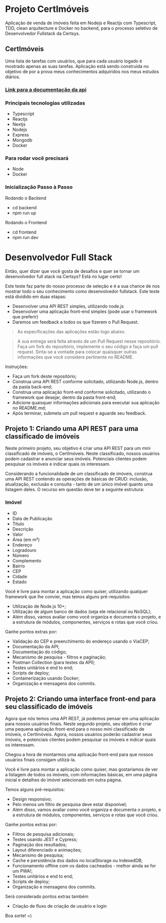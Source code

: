 # Projeto CertImóveis

  Aplicação de venda de imóveis feita em Nodejs e Reactjs com Typescript, TDD, clean arquitecture e Docker no backend, para o processo seletivo de Desenvolvedor Fullstack da Certsys.

## CertImóveis

  Uma lista de tarefas com usuários, que para cada usuário logado é mostrado apenas as suas tarefas. Aplicação está sendo construída no objetivo de por a prova meus conhecimentos adquiridos nos meus estudos diários.
  
### [Link para a documentação da api](http://localhost:5050/api-docs/)

### Principais tecnologias utilizadas

 - Typescript
 - Reactjs
 - Nextjs
 - Nodejs
 - Express
 - Mongodb
 - Docker

### Para rodar você precisará

 - Node
 - Docker

### Inicialização Passo à Passo

  Rodando o Backend
  - cd backend
  - npm run up

  Rodando o Frontend
  - cd frontend
  - npm run dev



# Desenvolvedor Full Stack

Então, quer dizer que você gosta de desafios e quer se tornar um desenvolvedor full stack na Certsys? Está no lugar certo!

Este teste faz parte do nosso processo de seleção e é a sua chance de nos mostrar todo o seu conhecimento como desenvolvedor fullstack. Este teste está dividido em duas etapas:

- Desenvolver uma API REST simples, utilizando node.js
- Desenvolver uma aplicação front-end simples (pode usar o framework que preferir)
- Daremos um feedback a todos os que fizerem o Pull Request.

> As especificações das aplicações estão logo abaixo.

> A sua entrega será feita através de um Pull Request nesse repositório. Faça um fork do repositório, implemente o seu código e faça um pull request. Sinta-se a vontade para colocar quaisquer outras informações que você considere pertinente no README.

Instruções:
- Faça um fork deste repositório;
- Construa uma API REST conforme solicitado, utilizando Node.js, dentro da pasta back-end;
- Construa uma aplicação front-end conforme solicitado, utilizando o framework que desejar, dentro da pasta front-end;
- Adicione quaisquer informações adicionais para executar sua aplicação no README.md;
- Após terminar, submeta um pull request e aguarde seu feedback.

## Projeto 1: Criando uma API REST para uma classificado de imóveis
Neste primeiro projeto, seu objetivo é criar uma API REST para um mini classificado de imóveis, o CertImóveis. Neste classificado, nossos usuários podem cadastrar e anunciar seus imóveis. Potenciais clientes podem pesquisar os imóveis e indicar quais os interessam.

Considerando a funcionalidade de um classificado de imóveis, construa uma API REST contendo as operações de básicas de CRUD: inclusão, atualização, exclusão e consulta - tanto de um único imóvel quanto uma listagem deles. O recurso em questão deve ter a seguinte estrutura:

### Imóvel
- ID
- Data de Publicação
- Título
- Descrição
- Valor
- Área (em m²)
- Endereço
- Logradouro
- Número
- Complemento
- Bairro
- CEP
- Cidade
- Estado

Você é livre para montar a aplicação como quiser, utilizando qualquer framework que lhe convier, mas temos alguns pré-requisitos:
- Utilização de Node.js 10+;
- Utilização de algum banco de dados (seja ele relacional ou NoSQL);
- Além disso, vamos avaliar como você organiza e documenta o projeto, e a estrutura de módulos, componentes, serviços e rotas que você criou.

Ganhe pontos extras por:
- Validação do CEP e preenchimento do endereço usando o ViaCEP;
- Documentação da API;
- Documentação do código;
- Mecanismo de pesquisa - filtros e paginação;
- Postman Collection (para testes da API);
- Testes unitários e end to end;
- Scripts de deploy;
- Containerização usando Docker;
- Organização e mensagens dos commits.

## Projeto 2: Criando uma interface front-end para seu classificado de imóveis
Agora que nós temos uma API REST, já podemos pensar em uma aplicação para nossos usuários finais. Neste segundo projeto, seu objetivo é criar uma pequena aplicação front-end para o nosso mini classificado de imóveis, o CertImóveis. Agora, nossos usuários poderão cadastrar seus imóveis, e potenciais clientes podem pesquisar os imóveis e indicar quais os interessam.

Chegou a hora de montarmos uma aplicação front-end para que nossos usuários finais consigam utilizá-la.

Você é livre para montar a aplicação como quiser, mas gostaríamos de ver a listagem de todos os imóveis, com informações básicas, em uma página inicial e detalhes do imóvel selecionado em outra página.

Temos alguns pré-requisitos:
- Design responsivo;
- Pelo menos um filtro de pesquisa deve estar disponível;
- Além disso, vamos avaliar como você organiza e documenta o projeto, e a estrutura de módulos, componentes, serviços e rotas que você criou.

Ganhe pontos extras por:
- Filtros de pesquisa adicionais;
- Testes usando JEST e Cypress;
- Paginação dos resultados;
- Layout diferenciado e animações;
- Mecanismo de pesquisa;
- Cache e persistência dos dados no localStorage ou IndexedDB;
- Funcionamento offline com os dados cacheados - melhor ainda se for um PWA!;
- Testes unitários e end to end;
- Scripts de deploy;
- Organização e mensagens dos commits.

Será considerado pontos extras também
- Criação de fluxo de criação de usuário e login 

Boa sorte! =)
